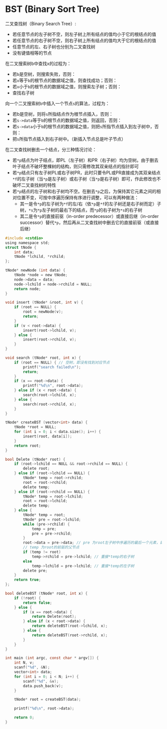 # BST (Binary Sort Tree)

二叉查找树（Binary Search Tree）:

- 若任意节点的左子树不空，则左子树上所有结点的值均小于它的根结点的值
- 若任意节点的右子树不空，则右子树上所有结点的值均大于它的根结点的值
- 任意节点的左、右子树也分别为二叉查找树
- 没有键值相等的节点


在二叉搜索树b中查找x的过程为：

- 若`b`是空树，则搜索失败，否则：
- 若`x`等于`b`的根节点的数据域之值，则查找成功；否则：
- 若`x`小于`b`的根节点的数据域之值，则搜索左子树；否则：
- 查找右子树


向一个二叉搜索树`b`中插入一个节点`s`的算法，过程为：

- 若b是空树，则将`s`所指结点作为根节点插入，否则：
- 若`s->data`等于`b`的根节点的数据域之值，则返回，否则：
- 若`s->data`小于`b`的根节点的数据域之值，则把`s`所指节点插入到左子树中，否则：
- 把`s`所指节点插入到右子树中。（新插入节点总是叶子节点）


在二叉查找树删去一个结点，分三种情况讨论：

- 若`*p`结点为叶子结点，即PL（左子树）和PR（右子树）均为空树。由于删去叶子结点不破坏整棵树的结构，则只需修改其双亲结点的指针即可
- 若`*p`结点只有左子树PL或右子树PR，此时只要令PL或PR直接成为其双亲结点`*f`的左子树（当`*p`是左子树）或右子树（当`*p`是右子树）即可，作此修改也不破坏二叉查找树的特性
- 若`*p`结点的左子树和右子树均不空。在删去`*p`之后，为保持其它元素之间的相对位置不变，可按中序遍历保持有序进行调整，可以有两种做法：
    - 其一是令`*p`的左子树为`*f`的左/右（依`*p`是`*f`的左子树还是右子树而定）子树，`*s`为`*p`左子树的最右下的结点，而`*p`的右子树为`*s`的右子树
    - 其二是令`*p`的直接前驱（in-order predecessor）或直接后继（in-order successor）替代`*p`，然后再从二叉查找树中删去它的直接前驱（或直接后继）

```c
#include <cstdio>
using namespace std;
struct tNode {
    int data;
    tNode *lchild, *rchild;
};

tNode* newNode (int data) {
    tNode *node = new tNode;
    node->data = data;
    node->lchild = node->rchild = NULL;
    return node;
}

void insert (tNode* &root, int v) {
    if (root == NULL) {
        root = newNode(v);
        return;
    }
    if (v < root->data) {
        insert(root->lchild, v);
    } else {
        insert(root->rchild, v);
    }
}

void search (tNode* root, int x) {
    if (root == NULL) { // 空树，即没有找到对应节点
        printf("search failed\n");
        return;
    }
    if (x == root->data) {
        printf("%d\n", root->data);
    } else if (x < root->data) {
        search(root->lchild, x);
    } else {
        search(root->rchild, x);
    }
}

tNode* createBST (vector<int> data) {
    tNode *root = NULL;
    for (int i = 0; i < data.size(); i++) {
        insert(root, data[i]);
    }
    return root;
}

bool Delete (tNode* root) {
    if (root->lchild == NULL && root->rchild == NULL) {
        delete root;
    } else if (root->lchild == NULL) {
        tNode* temp = root->rchild;
        root = root->rchild;
        delete temp;
    } else if (root->rchild == NULL) {
        tNode* temp = root->lchild;
        root = root->lchild;
        delete temp;
    } else {
        tNode* temp = root;
        tNode* pre = root->lchild;
        while (pre->rchild) {
            temp = pre;
            pre = pre->rchild;
        }
        root->data = pre->data; // pre 为root左子树中序遍历的最后一个元素，即root的前驱
        // temp 为root的前驱的父节点
        if (temp != root)
            temp->rchild = pre->lchild; // 重接*temp的右子树
        else
            temp->lchild = pre->lchild; // 重接*temp的左子树
        delete pre;
    }
    return true;
};

bool deleteBST (tNode* root, int x) {
    if (!root) {
        return false;
    } else {
        if (x == root->data) {
            return Delete(root);
        } else if (x < root->data) {
            return deleteBST(root->lchild, x);
        } else {
            return deleteBST(root->rchild, x);
        }
    }
}

int main (int argc, const char * argv[]) {
    int N, v;
    scanf("%d", &N);
    vector<int> data;
    for (int i = 0; i < N; i++) {
        scanf("%d", &v);
        data.push_back(v);
    }

    tNode* root = createBST(data);

    printf("%d\n", root->data);

    return 0;
}
```